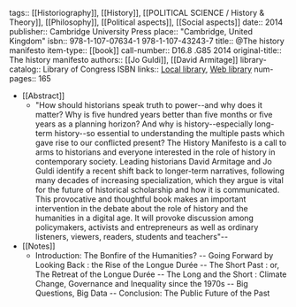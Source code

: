 tags:: [[Historiography]], [[History]], [[POLITICAL SCIENCE / History & Theory]], [[Philosophy]], [[Political aspects]], [[Social aspects]]
date:: 2014
publisher:: Cambridge University Press
place:: "Cambridge, United Kingdom"
isbn:: 978-1-107-07634-1 978-1-107-43243-7
title:: @The history manifesto
item-type:: [[book]]
call-number:: D16.8 .G85 2014
original-title:: The history manifesto
authors:: [[Jo Guldi]], [[David Armitage]]
library-catalog:: Library of Congress ISBN
links:: [Local library](zotero://select/groups/2386895/items/VEYR8PXE), [Web library](https://www.zotero.org/groups/2386895/items/VEYR8PXE)
num-pages:: 165

- [[Abstract]]
	- "How should historians speak truth to power--and why does it matter? Why is five hundred years better than five months or five years as a planning horizon? And why is history--especially long-term history--so essential to understanding the multiple pasts which gave rise to our conflicted present? The History Manifesto is a call to arms to historians and everyone interested in the role of history in contemporary society. Leading historians David Armitage and Jo Guldi identify a recent shift back to longer-term narratives, following many decades of increasing specialization, which they argue is vital for the future of historical scholarship and how it is communicated. This provocative and thoughtful book makes an important intervention in the debate about the role of history and the humanities in a digital age. It will provoke discussion among policymakers, activists and entrepreneurs as well as ordinary listeners, viewers, readers, students and teachers"--
- [[Notes]]
	- Introduction: The Bonfire of the Humanities? -- Going Forward by Looking Back : the Rise of the Longue Durée -- The Short Past : or, The Retreat of the Longue Durée -- The Long and the Short : Climate Change, Governance and Inequality since the 1970s -- Big Questions, Big Data -- Conclusion: The Public Future of the Past